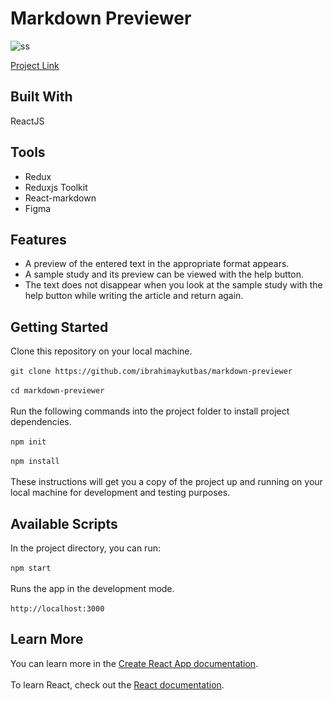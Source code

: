# Markdown Previewer
![ss](https://user-images.githubusercontent.com/80921107/134745898-3cc111ce-69de-4a76-ad0b-d29e347d0849.png)

[Project Link](https://markdown-preview-app.web.app/)
## Built With
ReactJS
## Tools
- Redux
- Reduxjs Toolkit
- React-markdown
- Figma
## Features
- A preview of the entered text in the appropriate format appears.
- A sample study and its preview can be viewed with the help button.
- The text does not disappear when you look at the sample study with the help button while writing the article and return again.
## Getting Started
Clone this repository on your local machine.<br/><br/>
`git clone https://github.com/ibrahimaykutbas/markdown-previewer`<br/><br/>
`cd markdown-previewer`<br/><br/>
Run the following commands into the project folder to install project dependencies.<br/><br/>
`npm init`<br/><br/>
`npm install`<br/><br/>
These instructions will get you a copy of the project up and running on your local machine for development and testing purposes.
## Available Scripts
In the project directory, you can run: <br/><br/>
`npm start`<br/><br/>
Runs the app in the development mode.<br/><br/>
`http://localhost:3000`
## Learn More
You can learn more in the [Create React App documentation](https://create-react-app.dev/docs/getting-started/).<br/><br/>
To learn React, check out the [React documentation](https://reactjs.org/).
